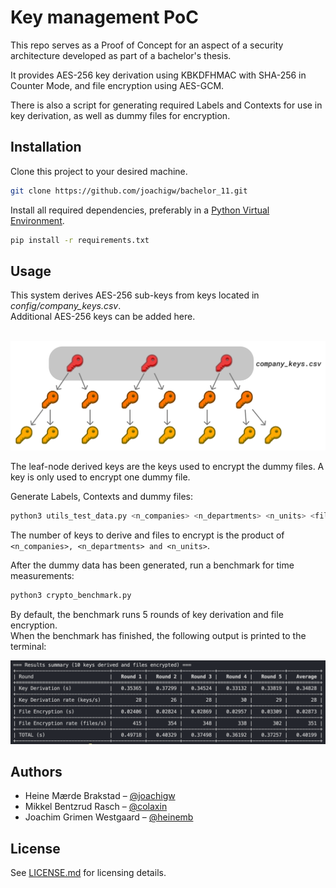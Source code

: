 # Key management PoC

This repo serves as a Proof of Concept for an aspect of a security architecture developed as part of a bachelor's thesis.

It provides AES-256 key derivation using KBKDFHMAC with SHA-256 in Counter Mode, and file encryption using AES-GCM.

There is also a script for generating required Labels and Contexts for use in key derivation, as well as dummy files for encryption.


## Installation

Clone this project to your desired machine.

```bash
git clone https://github.com/joachigw/bachelor_11.git
```

Install all required dependencies, preferably in a [Python Virtual Environment](https://docs.python.org/3/library/venv.html).

```bash
pip install -r requirements.txt
```

## Usage

This system derives AES-256 sub-keys from keys located in *config/company_keys.csv*.<br>Additional AES-256 keys can be added here.

![]()
<img src="/assets/key_hierarchy_readme.png" alt="Key hierarchy" width="800">

The leaf-node derived keys are the keys used to encrypt the dummy files. A key is only used to encrypt one dummy file.

Generate Labels, Contexts and dummy files:

```bash
python3 utils_test_data.py <n_companies> <n_departments> <n_units> <file_size_mb>
```

The number of keys to derive and files to encrypt is the product of ```<n_companies>, <n_departments> and <n_units>```.

After the dummy data has been generated, run a benchmark for time measurements:

```bash
python3 crypto_benchmark.py
```

By default, the benchmark runs 5 rounds of key derivation and file encryption.
<br>When the benchmark has finished, the following output is printed to the terminal:

<img src="/assets/benchmark_summary.png" alt="Benchmark summary of key derivation and file encryption" width="800">

## Authors
- Heine Mærde Brakstad – [@joachigw](https://github.com/joachigw)
- Mikkel Bentzrud Rasch – [@colaxin](https://github.com/colaxin)
- Joachim Grimen Westgaard – [@heinemb](https://github.com/heinemb)

## License

See [LICENSE.md](./LICENSE.md) for licensing details.
